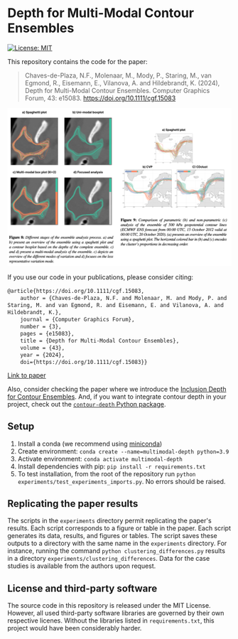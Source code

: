 # Depth for Multi-Modal Contour Ensembles

[![License: MIT](https://img.shields.io/badge/License-MIT-yellow.svg)](https://opensource.org/licenses/MIT)

This repository contains the code for the paper:
> Chaves-de-Plaza, N.F., Molenaar, M., Mody, P., Staring, M., van Egmond, R., Eisemann, E., Vilanova, A. and Hildebrandt, K. (2024), Depth for Multi-Modal Contour Ensembles. Computer Graphics Forum, 43: e15083. https://doi.org/10.1111/cgf.15083

![figs 8 and 9 of the paper](fig-header.png)

If you use our code in your publications, please consider citing:
```
@article{https://doi.org/10.1111/cgf.15083,
	author = {Chaves-de-Plaza, N.F. and Molenaar, M. and Mody, P. and Staring, M. and van Egmond, R. and Eisemann, E. and Vilanova, A. and Hildebrandt, K.},
	journal = {Computer Graphics Forum},
	number = {3},
	pages = {e15083},
	title = {Depth for Multi-Modal Contour Ensembles},
	volume = {43},
	year = {2024},
    doi={https://doi.org/10.1111/cgf.15083}}
```

[Link to paper](https://onlinelibrary.wiley.com/doi/10.1111/cgf.15083?af=R)

Also, consider checking the paper where we introduce the [Inclusion Depth for Contour Ensembles](https://graphics.tudelft.nl/inclusion-depth-paper). And, if you want to integrate contour depth in your project, check out the [`contour-depth` Python package](https://graphics.tudelft.nl/contour-depth).

## Setup
1. Install a conda (we recommend using [miniconda](https://docs.conda.io/projects/miniconda/en/latest/))
2. Create environment: `conda create --name=multimodal-depth python=3.9`
3. Activate environment: `conda activate multimodal-depth`
4. Install dependencies with pip: `pip install -r requirements.txt`
5. To test installation, from the root of the repository run `python experiments/test_experiments_imports.py`. No errors should be raised.

## Replicating the paper results
The scripts in the `experiments` directory permit replicating the paper's results.
Each script corresponds to a figure or table in the paper. Each script generates its data, results, and figures or tables. The script saves these outputs to a directory with the same name in the `experiments` directory. For instance, running the command `python clustering_differences.py` results in a directory `experiments/clustering_differences`.
Data for the case studies is available from the authors upon request. 

## License and third-party software
The source code in this repository is released under the MIT License. However, all used third-party software libraries are governed by their own respective licenes. Without the libraries listed in `requirements.txt`, this project would have been considerably harder.
